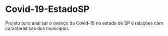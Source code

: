 # Covid-19-EstadoSP
Projeto para analisar o avanço da Covid-19 no estado de SP e relações com caracteristicas dos municipios
